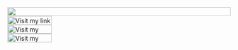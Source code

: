 <picture>
  <source media="(prefers-color-scheme: dark)" srcset="http://localhost:8787?section=top&theme=dark">
  <img src="http://localhost:8787?section=top&theme=light" width="100%" height="20" align="left">
</picture>
<a href="https://byjohann.link">
  <picture>
    <source media="(prefers-color-scheme: dark)" srcset="http://localhost:8787?section=link&label=Linktree&theme=dark" label="Visit">
    <img src="http://localhost:8787?section=link&label=Linktree&theme=light" alt="Visit my link tree" width="100" height="20" align="left">
  </picture>
</a>
<img src="data:null;," width="100%" height="0" align="left" alt="">
<a href="https://johannschopplich.com">
  <picture>
    <source media="(prefers-color-scheme: dark)" srcset="http://localhost:8787?section=link&label=Website&theme=dark" label="Visit">
    <img src="http://localhost:8787?section=link&label=Website&theme=light" alt="Visit my website" width="100" height="20" align="left">
  </picture>
</a>
<img src="data:null;," width="100%" height="0" align="left" alt="">
<a href="https://www.instagram.com/johannschopplich">
  <picture>
    <source media="(prefers-color-scheme: dark)" srcset="http://localhost:8787?section=link&label=Instagram&theme=dark">
    <img src="http://localhost:8787?section=link&label=Instagram&theme=light" alt="Visit my Instagram" width="100" height="20" align="left">
  </picture>
</a>
<img src="data:null;," width="100%" height="0" align="left" alt="">
